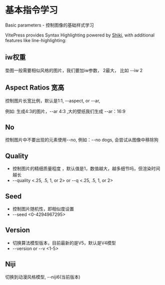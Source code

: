 # 基本指令学习

Basic parameters - 控制图像的基础样式学习

VitePress provides Syntax Highlighting powered by [Shiki](https://github.com/shikijs/shiki), with additional features like line-highlighting:


## iw权重

垫图一般需要相似风格的图片，我们要加iw参数， 2最大， 比如 --iw 2



## Aspect Ratios 宽高

控制图片长宽比例，默认是1:1, --aspect, or --ar, 

例如: 生成4:3的图片，--ar 4:3 ,大的壁纸我们生成 --ar：16:9

## No
控制图片中不要出现的元素使用--no,
例如：--no dogs, 会尝试从图像中移除狗

## Quality
- 控制图片的精细质量程度 ，默认值是1，数值越大，越多细节吗，但渲染时间越长
- --quality <.25, .5, 1, or 2> or --q <.25, .5, 1, or 2>


## Seed
 - 控制图片随机性，即相似度设置
 - --seed <0-4294967295>


## Version
-  切换算法模型版本，目前最新的是V5，默认是V4模型
- --version or --v <1-5>


## Niji
 切换到动漫风格模型, --niji6(当前版本)